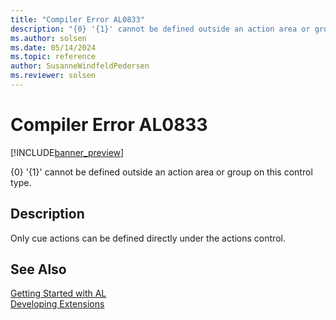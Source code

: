 ```yaml
---
title: "Compiler Error AL0833"
description: "{0} '{1}' cannot be defined outside an action area or group on this control type."
ms.author: solsen
ms.date: 05/14/2024
ms.topic: reference
author: SusanneWindfeldPedersen
ms.reviewer: solsen
---
```

[//]: # (START>DO_NOT_EDIT)
[//]: # (IMPORTANT:Do not edit any of the content between here and the END>DO_NOT_EDIT.)
[//]: # (Any modifications should be made in the .xml files in the ModernDev repo.)
# Compiler Error AL0833

[!INCLUDE[banner_preview](../includes/banner_preview.md)]

{0} '{1}' cannot be defined outside an action area or group on this control type.


## Description
Only cue actions can be defined directly under the actions control.  

[//]: # (IMPORTANT: END>DO_NOT_EDIT)
## See Also  
[Getting Started with AL](../devenv-get-started.md)  
[Developing Extensions](../devenv-dev-overview.md)  